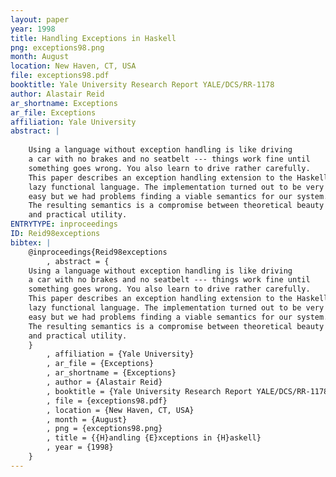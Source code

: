 ```yaml
---
layout: paper
year: 1998
title: Handling Exceptions in Haskell
png: exceptions98.png
month: August
location: New Haven, CT, USA
file: exceptions98.pdf
booktitle: Yale University Research Report YALE/DCS/RR-1178
author: Alastair Reid
ar_shortname: Exceptions
ar_file: Exceptions
affiliation: Yale University
abstract: |
    
    Using a language without exception handling is like driving
    a car with no brakes and no seatbelt --- things work fine until
    something goes wrong. You also learn to drive rather carefully.
    This paper describes an exception handling extension to the Haskell
    lazy functional language. The implementation turned out to be very
    easy but we had problems finding a viable semantics for our system.
    The resulting semantics is a compromise between theoretical beauty
    and practical utility.
ENTRYTYPE: inproceedings
ID: Reid98exceptions
bibtex: |
    @inproceedings{Reid98exceptions
        , abstract = {
    Using a language without exception handling is like driving
    a car with no brakes and no seatbelt --- things work fine until
    something goes wrong. You also learn to drive rather carefully.
    This paper describes an exception handling extension to the Haskell
    lazy functional language. The implementation turned out to be very
    easy but we had problems finding a viable semantics for our system.
    The resulting semantics is a compromise between theoretical beauty
    and practical utility.
    }
        , affiliation = {Yale University}
        , ar_file = {Exceptions}
        , ar_shortname = {Exceptions}
        , author = {Alastair Reid}
        , booktitle = {Yale University Research Report YALE/DCS/RR-1178}
        , file = {exceptions98.pdf}
        , location = {New Haven, CT, USA}
        , month = {August}
        , png = {exceptions98.png}
        , title = {{H}andling {E}xceptions in {H}askell}
        , year = {1998}
    }
---
```

